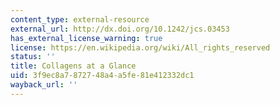 ```yaml
---
content_type: external-resource
external_url: http://dx.doi.org/10.1242/jcs.03453
has_external_license_warning: true
license: https://en.wikipedia.org/wiki/All_rights_reserved
status: ''
title: Collagens at a Glance
uid: 3f9ec8a7-8727-48a4-a5fe-81e412332dc1
wayback_url: ''
---
```

